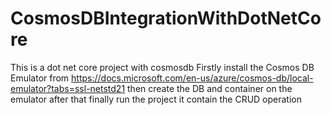 # CosmosDBIntegrationWithDotNetCore
This is a dot net core project with cosmosdb
Firstly install the Cosmos DB Emulator from https://docs.microsoft.com/en-us/azure/cosmos-db/local-emulator?tabs=ssl-netstd21 
then create the DB and container on the emulator after that finally
run the project it contain the CRUD operation
